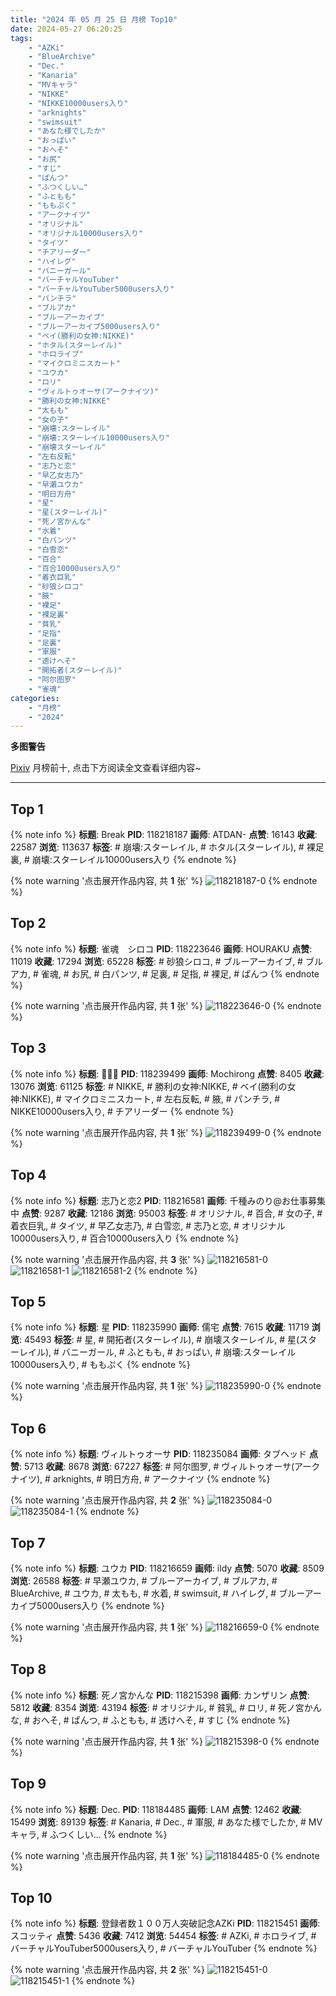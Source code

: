 ```yaml
---
title: "2024 年 05 月 25 日 月榜 Top10"
date: 2024-05-27 06:20:25
tags:
    - "AZKi"
    - "BlueArchive"
    - "Dec."
    - "Kanaria"
    - "MVキャラ"
    - "NIKKE"
    - "NIKKE10000users入り"
    - "arknights"
    - "swimsuit"
    - "あなた様でしたか"
    - "おっぱい"
    - "おへそ"
    - "お尻"
    - "すじ"
    - "ぱんつ"
    - "ふつくしい…"
    - "ふともも"
    - "ももぷく"
    - "アークナイツ"
    - "オリジナル"
    - "オリジナル10000users入り"
    - "タイツ"
    - "チアリーダー"
    - "ハイレグ"
    - "バニーガール"
    - "バーチャルYouTuber"
    - "バーチャルYouTuber5000users入り"
    - "パンチラ"
    - "ブルアカ"
    - "ブルーアーカイブ"
    - "ブルーアーカイブ5000users入り"
    - "ベイ(勝利の女神:NIKKE)"
    - "ホタル(スターレイル)"
    - "ホロライブ"
    - "マイクロミニスカート"
    - "ユウカ"
    - "ロリ"
    - "ヴィルトゥオーサ(アークナイツ)"
    - "勝利の女神:NIKKE"
    - "太もも"
    - "女の子"
    - "崩壊:スターレイル"
    - "崩壊:スターレイル10000users入り"
    - "崩壊スターレイル"
    - "左右反転"
    - "志乃と恋"
    - "早乙女志乃"
    - "早瀬ユウカ"
    - "明日方舟"
    - "星"
    - "星(スターレイル)"
    - "死ノ宮かんな"
    - "水着"
    - "白パンツ"
    - "白雪恋"
    - "百合"
    - "百合10000users入り"
    - "着衣巨乳"
    - "砂狼シロコ"
    - "腋"
    - "裸足"
    - "裸足裏"
    - "貧乳"
    - "足指"
    - "足裏"
    - "軍服"
    - "透けへそ"
    - "開拓者(スターレイル)"
    - "阿尔图罗"
    - "雀魂"
categories:
    - "月榜"
    - "2024"
---
```


<i class="fa fa-triangle-exclamation"></i>**多图警告**<i class="fa fa-triangle-exclamation"></i>

[Pixiv](https://www.pixiv.net/) 月榜前十, 点击下方阅读全文查看详细内容~

<!-- more -->

---

## Top 1

{% note info %}
**标题**: Break
**PID**: 118218187 **画师**: ATDAN-
**点赞**: 16143 **收藏**: 22587 **浏览**: 113637
**标签**: # 崩壊:スターレイル, # ホタル(スターレイル), # 裸足裏, # 崩壊:スターレイル10000users入り
{% endnote %}

{% note warning '点击展开作品内容, 共 **1** 张' %}
![118218187-0](https://i.pixiv.re/img-original/img/2024/04/28/01/23/09/118218187_p0.png)
{% endnote %}

## Top 2

{% note info %}
**标题**: 雀魂　シロコ
**PID**: 118223646 **画师**: HOURAKU
**点赞**: 11019 **收藏**: 17294 **浏览**: 65228
**标签**: # 砂狼シロコ, # ブルーアーカイブ, # ブルアカ, # 雀魂, # お尻, # 白パンツ, # 足裏, # 足指, # 裸足, # ぱんつ
{% endnote %}

{% note warning '点击展开作品内容, 共 **1** 张' %}
![118223646-0](https://i.pixiv.re/img-original/img/2024/04/28/08/00/03/118223646_p0.jpg)
{% endnote %}

## Top 3

{% note info %}
**标题**: 🖤🎆💗
**PID**: 118239499 **画师**: Mochirong
**点赞**: 8405 **收藏**: 13076 **浏览**: 61125
**标签**: # NIKKE, # 勝利の女神:NIKKE, # ベイ(勝利の女神:NIKKE), # マイクロミニスカート, # 左右反転, # 腋, # パンチラ, # NIKKE10000users入り, # チアリーダー
{% endnote %}

{% note warning '点击展开作品内容, 共 **1** 张' %}
![118239499-0](https://i.pixiv.re/img-original/img/2024/04/29/11/27/19/118239499_p0.jpg)
{% endnote %}

## Top 4

{% note info %}
**标题**: 志乃と恋2
**PID**: 118216581 **画师**: 千種みのり@お仕事募集中
**点赞**: 9287 **收藏**: 12186 **浏览**: 95003
**标签**: # オリジナル, # 百合, # 女の子, # 着衣巨乳, # タイツ, # 早乙女志乃, # 白雪恋, # 志乃と恋, # オリジナル10000users入り, # 百合10000users入り
{% endnote %}

{% note warning '点击展开作品内容, 共 **3** 张' %}
![118216581-0](https://i.pixiv.re/img-original/img/2024/04/28/00/29/49/118216581_p0.jpg)
![118216581-1](https://i.pixiv.re/img-original/img/2024/04/28/00/29/49/118216581_p1.jpg)
![118216581-2](https://i.pixiv.re/img-original/img/2024/04/28/00/29/49/118216581_p2.jpg)
{% endnote %}

## Top 5

{% note info %}
**标题**: 星
**PID**: 118235990 **画师**: 儒宅
**点赞**: 7615 **收藏**: 11719 **浏览**: 45493
**标签**: # 星, # 開拓者(スターレイル), # 崩壊スターレイル, # 星(スターレイル), # バニーガール, # ふともも, # おっぱい, # 崩壊:スターレイル10000users入り, # ももぷく
{% endnote %}

{% note warning '点击展开作品内容, 共 **1** 张' %}
![118235990-0](https://i.pixiv.re/img-original/img/2024/04/28/18/00/17/118235990_p0.jpg)
{% endnote %}

## Top 6

{% note info %}
**标题**: ヴィルトゥオーサ
**PID**: 118235084 **画师**: タブヘッド
**点赞**: 5713 **收藏**: 8678 **浏览**: 67227
**标签**: # 阿尔图罗, # ヴィルトゥオーサ(アークナイツ), # arknights, # 明日方舟, # アークナイツ
{% endnote %}

{% note warning '点击展开作品内容, 共 **2** 张' %}
![118235084-0](https://i.pixiv.re/img-original/img/2024/04/28/17/25/19/118235084_p0.jpg)
![118235084-1](https://i.pixiv.re/img-original/img/2024/04/28/17/25/19/118235084_p1.jpg)
{% endnote %}

## Top 7

{% note info %}
**标题**: ユウカ
**PID**: 118216659 **画师**: ildy
**点赞**: 5070 **收藏**: 8509 **浏览**: 26588
**标签**: # 早瀬ユウカ, # ブルーアーカイブ, # ブルアカ, # BlueArchive, # ユウカ, # 太もも, # 水着, # swimsuit, # ハイレグ, # ブルーアーカイブ5000users入り
{% endnote %}

{% note warning '点击展开作品内容, 共 **1** 张' %}
![118216659-0](https://i.pixiv.re/img-original/img/2024/04/28/00/30/45/118216659_p0.jpg)
{% endnote %}

## Top 8

{% note info %}
**标题**: 死ノ宮かんな
**PID**: 118215398 **画师**: カンザリン
**点赞**: 5812 **收藏**: 8354 **浏览**: 43194
**标签**: # オリジナル, # 貧乳, # ロリ, # 死ノ宮かんな, # おへそ, # ぱんつ, # ふともも, # 透けへそ, # すじ
{% endnote %}

{% note warning '点击展开作品内容, 共 **1** 张' %}
![118215398-0](https://i.pixiv.re/img-original/img/2024/04/28/00/00/26/118215398_p0.png)
{% endnote %}

## Top 9

{% note info %}
**标题**: Dec.
**PID**: 118184485 **画师**: LAM
**点赞**: 12462 **收藏**: 15499 **浏览**: 89139
**标签**: # Kanaria, # Dec., # 軍服, # あなた様でしたか, # MVキャラ, # ふつくしい…
{% endnote %}

{% note warning '点击展开作品内容, 共 **1** 张' %}
![118184485-0](https://i.pixiv.re/img-original/img/2024/04/27/00/00/30/118184485_p0.jpg)
{% endnote %}

## Top 10

{% note info %}
**标题**: 登録者数１００万人突破記念AZKi
**PID**: 118215451 **画师**: スコッティ
**点赞**: 5436 **收藏**: 7412 **浏览**: 54454
**标签**: # AZKi, # ホロライブ, # バーチャルYouTuber5000users入り, # バーチャルYouTuber
{% endnote %}

{% note warning '点击展开作品内容, 共 **2** 张' %}
![118215451-0](https://i.pixiv.re/img-original/img/2024/04/28/00/00/36/118215451_p0.jpg)
![118215451-1](https://i.pixiv.re/img-original/img/2024/04/28/00/00/36/118215451_p1.jpg)
{% endnote %}
